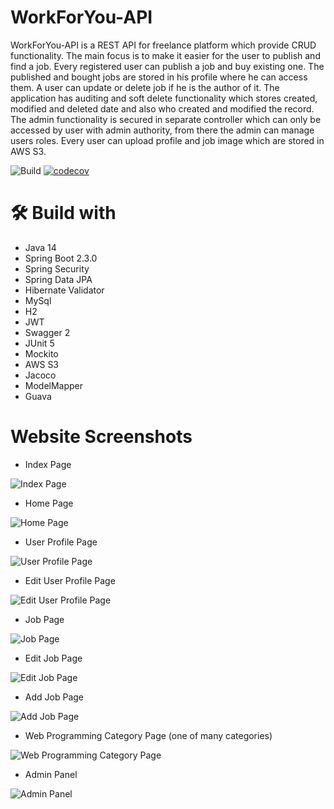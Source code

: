 # WorkForYou-API

WorkForYou-API is a REST API for freelance platform which provide CRUD functionality. The main focus is to make it easier for the user to publish and find a job. Every registered user can publish a job and buy existing one. The published and bought jobs are stored in his profile where he can access them. A user can update or delete job if he is the author of it. The application has auditing and soft delete functionality which stores created, modified and deleted date and also who created and modified the record. The admin functionality is secured in separate controller which can only be accessed by user with admin authority, from there the admin can manage users roles. Every user can upload profile and job image which are stored in AWS S3.

![Build](https://github.com/radichev/WorkForYou-API/workflows/Build/badge.svg?branch=master&event=push) [![codecov](https://codecov.io/gh/radichev/WorkForYou-API/branch/master/graph/badge.svg)](https://codecov.io/gh/radichev/WorkForYou-API)

# :hammer_and_wrench: Build with
- Java 14
- Spring Boot 2.3.0
- Spring Security
- Spring Data JPA
- Hibernate Validator
- MySql
- H2
- JWT
- Swagger 2
- JUnit 5
- Mockito
- AWS S3
- Jacoco
- ModelMapper
- Guava

# Website Screenshots
- Index Page

![Index Page](https://github.com/radichev/WorkForYou-API/blob/master/src/main/resources/static/screenshots/index.jpg)

- Home Page

![Home Page](https://github.com/radichev/WorkForYou-API/blob/master/src/main/resources/static/screenshots/home%20page.png)

- User Profile Page

![User Profile Page](https://github.com/radichev/WorkForYou-API/blob/master/src/main/resources/static/screenshots/user%20profile.png)

- Edit User Profile Page

![Edit User Profile Page](https://github.com/radichev/WorkForYou-API/blob/master/src/main/resources/static/screenshots/edit%20user%20profile.jpg)

- Job Page

![Job Page](https://github.com/radichev/WorkForYou-API/blob/master/src/main/resources/static/screenshots/job.jpg)

- Edit Job Page

![Edit Job Page](https://github.com/radichev/WorkForYou-API/blob/master/src/main/resources/static/screenshots/edit%20job.jpg)

- Add Job Page

![Add Job Page](https://github.com/radichev/WorkForYou-API/blob/master/src/main/resources/static/screenshots/add%20job.jpg)

- Web Programming Category Page (one of many categories)

![Web Programming Category Page](https://github.com/radichev/WorkForYou-API/blob/master/src/main/resources/static/screenshots/web%20programming%20category.jpg)

- Admin Panel

![Admin Panel](https://github.com/radichev/WorkForYou-API/blob/master/src/main/resources/static/screenshots/admin%20panel.jpg)
